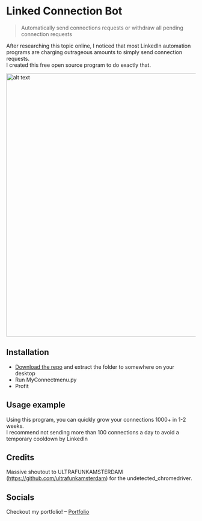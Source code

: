 # Linked Connection Bot
> Automatically send connections requests or withdraw all pending connection requests


After researching this topic online, I noticed that most LinkedIn automation programs are charging outrageous amounts to simply send connection requests.  
	I created this free open source program to do exactly that.

<img src="https://imgur.com/45KTGOu.gif" alt="alt text" width="700px" height="auto">

## Installation

- [Download the repo](https://github.com/zdhenard42/Linked_Connect_Bot/archive/refs/tags/V1.0.zip) and extract the folder to somewhere on your desktop 
- Run MyConnectmenu.py
- Profit

## Usage example

Using this program, you can quickly grow your connections 1000+ in 1-2 weeks.  
I recommend not sending more than 100 connections a day to avoid a temporary cooldown by LinkedIn

## Credits

Massive shoutout to ULTRAFUNKAMSTERDAM (https://github.com/ultrafunkamsterdam) for the undetected_chromedriver. 

## Socials

Checkout my portfolio! – [Portfolio](https://henard.tech)
